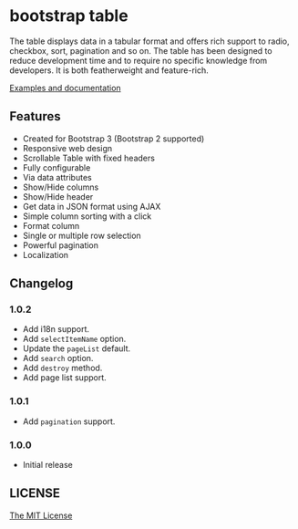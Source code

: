 # bootstrap table

The table displays data in a tabular format and offers rich support to radio, checkbox, sort, pagination and so on. The table has been designed to reduce development time and to require no specific knowledge from developers. It is both featherweight and feature-rich.

[Examples and documentation](http://wenzhixin.net.cn/p/bootstrap-table/)

## Features

* Created for Bootstrap 3 (Bootstrap 2 supported)
* Responsive web design
* Scrollable Table with fixed headers
* Fully configurable
* Via data attributes
* Show/Hide columns
* Show/Hide header
* Get data in JSON format using AJAX
* Simple column sorting with a click
* Format column
* Single or multiple row selection
* Powerful pagination
* Localization

## Changelog

### 1.0.2

* Add i18n support.
* Add ```selectItemName``` option.
* Update the ```pageList``` default.
* Add ```search``` option.
* Add ```destroy``` method.
* Add page list support.

### 1.0.1

* Add ```pagination``` support.

### 1.0.0

* Initial release

## LICENSE

[The MIT License](https://github.com/wenzhixin/bootstrap-table/blob/master/LICENSE)